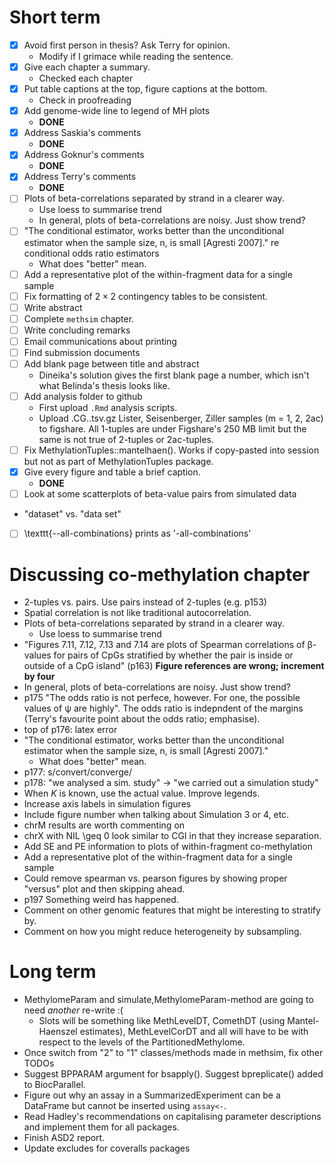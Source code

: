 
# Short term

- [x] Avoid first person in thesis? Ask Terry for opinion.
  - Modify if I grimace while reading the sentence.
- [x] Give each chapter a summary.
  - Checked each chapter
- [x] Put table captions at the top, figure captions at the bottom.
  - Check in proofreading
- [x] Add genome-wide line to legend of MH plots
  - __DONE__
- [x] Address Saskia's comments
  - __DONE__
- [x] Address Goknur's comments
  - __DONE__
- [x] Address Terry's comments
  - __DONE__
- [ ] Plots of beta-correlations separated by strand in a clearer way.
  - Use loess to summarise trend
  - In general, plots of beta-correlations are noisy. Just show trend?
- [ ] "The conditional estimator, works better than the unconditional estimator when the sample size, n, is small [Agresti 2007]." re conditional odds ratio estimators
  - What does "better" mean.
- [ ] Add a representative plot of the within-fragment data for a single sample
- [ ] Fix formatting of $2 \times 2$ contingency tables to be consistent.
- [ ] Write abstract
- [ ] Complete `methsim` chapter.
- [ ] Write concluding remarks
- [ ] Email communications about printing
- [ ] Find submission documents
- [ ] Add blank page between title and abstract
  - Dineika's solution gives the first blank page a number, which isn't what Belinda's thesis looks like.
- [ ] Add analysis folder to github
  - First upload `.Rmd` analysis scripts.
  - Upload <sample>.CG.<m>.tsv.gz Lister, Seisenberger, Ziller samples (m = 1, 2, 2ac) to figshare. All 1-tuples are under Figshare's 250 MB limit but the same is not true of 2-tuples or 2ac-tuples.
- [ ] Fix MethylationTuples::mantelhaen(). Works if copy-pasted into session but not as part of MethylationTuples package.
- [x] Give every figure and table a brief caption.
  - __DONE__
- [ ] Look at some scatterplots of beta-value pairs from simulated data
- "dataset" vs. "data set"
- [ ] \texttt{--all-combinations} prints as '-all-combinations'

# Discussing co-methylation chapter

- 2-tuples vs. pairs. Use pairs instead of 2-tuples (e.g. p153)
- Spatial correlation is not like traditional autocorrelation.
- Plots of beta-correlations separated by strand in a clearer way.
  - Use loess to summarise trend
- "Figures 7.11, 7.12, 7.13 and 7.14 are plots of Spearman correlations of β-values for pairs of CpGs stratified by whether the pair is inside or outside of a CpG island" (p163) __Figure references are wrong; increment by four__
- In general, plots of beta-correlations are noisy. Just show trend?
- p175 "The odds ratio is not perfece, however. For one, the possible values of ψ are highly". The odds ratio is indepndent of the margins (Terry's favourite point about the odds ratio; emphasise).
- top of p176: latex error
- "The conditional estimator, works better than the unconditional estimator when the sample size, n, is small [Agresti 2007]."
  - What does "better" mean.
- p177: s/convert/converge/
- p178: "we analysed a sim. study" -> "we carried out a simulation study"
- When $K$ is known, use the actual value. Improve legends.
- Increase axis labels in simulation figures
- Include figure number when talking about Simulation 3 or 4, etc.
- chrM results are worth commenting on
- chrX with NIL \geq 0 look similar to CGI in that they increase separation.
- Add SE and PE information to plots of within-fragment co-methylation
- Add a representative plot of the within-fragment data for a single sample
- Could remove spearman vs. pearson figures by showing proper "versus" plot and then skipping ahead.
- p197 Something weird has happened.
- Comment on other genomic features that might be interesting to stratify by.
- Comment on how you might reduce heterogeneity by subsampling.



# Long term

- MethylomeParam and simulate,MethylomeParam-method are going to need _another_ re-write :(
  - Slots will be something like MethLevelDT, ComethDT (using Mantel-Haenszel estimates), MethLevelCorDT and all will have to be with respect to the levels of the PartitionedMethylome.
- Once switch from "2" to "1" classes/methods made in methsim, fix other TODOs
- Suggest BPPARAM argument for bsapply(). Suggest bpreplicate() added to BiocParallel.
- Figure out why an assay in a SummarizedExperiment can be a DataFrame but cannot be inserted using `assay<-`.
- Read Hadley's recommendations on capitalising parameter descriptions and implement them for all packages.
- Finish ASD2 report.
- Update excludes for coveralls packages
